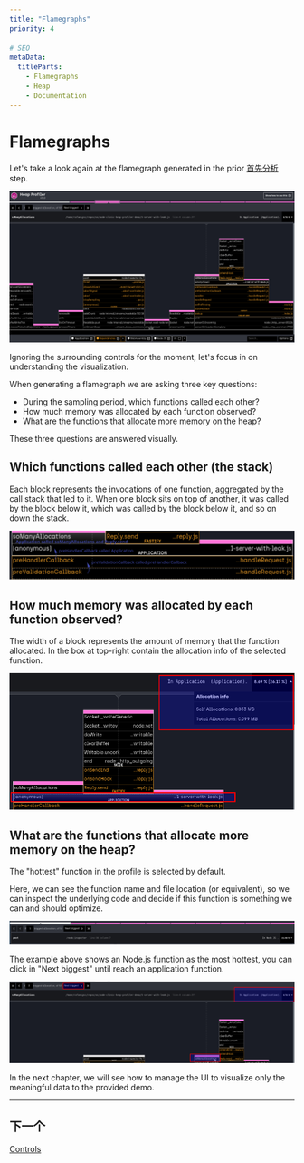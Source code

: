 ```yaml
---
title: "Flamegraphs"
priority: 4

# SEO
metaData:
  titleParts:
    - Flamegraphs
    - Heap
    - Documentation
---
```


# Flamegraphs

Let's take a look again at the flamegraph generated in the prior [首先分析](/documentation/heapprofiler/03-first-analysis/) step.

![Example flamegraph from node-clinic-heap-profiler-demo](03.png)

Ignoring the surrounding controls for the moment, let's focus in on understanding the visualization.

When generating a flamegraph we are asking three key questions:

- During the sampling period, which functions called each other?
- How much memory was allocated by each function observed?
- What are the functions that allocate more memory on the heap?

These three questions are answered visually.

## Which functions called each other (the stack)

Each block represents the invocations of one function, aggregated by the call stack that led to it. When one block sits on top of another, it was called by the block below it, which was called by the block below it, and so on down the stack.

![Example of how flamegraphs represent call stacks](04-A.png)

## How much memory was allocated by each function observed?

The width of a block represents the amount of memory that the function allocated. In the box at top-right contain the allocation info of the selected function.

![Example how to check how much memory was allocated by a function](04-B.png)

## What are the functions that allocate more memory on the heap?

The "hottest" function in the profile is selected by default.

Here, we can see the function name and file location (or equivalent), so we can inspect the underlying code and decide if this function is something we can and should optimize.

![Example first biggest](04-C.png)

The example above shows an Node.js function as the most hottest, you can click in "Next biggest" until reach an application function.

![Example application biggest](04-D.png)

In the next chapter, we will see how to manage the UI to visualize only the meaningful data to the provided demo.

---

## 下一个

[Controls](/documentation/heapprofiler/05-controls/)
